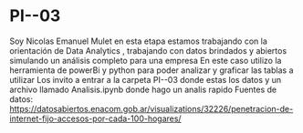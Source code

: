 # PI--03 
Soy Nicolas Emanuel Mulet en esta etapa estamos trabajando con la orientación de Data Analytics , trabajando con datos brindados y abiertos simulando un análisis completo para una empresa
En este caso utilizo la herramienta de powerBi y python para poder analizar y graficar las tablas a utilizar
Los invito a entrar a la carpeta PI--03 donde estas los datos y un archivo llamado Analisis.ipynb
donde hago un analis rapido
Fuentes de datos:
https://datosabiertos.enacom.gob.ar/visualizations/32226/penetracion-de-internet-fijo-accesos-por-cada-100-hogares/
